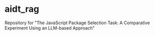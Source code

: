 # aidt_rag
Repository for "The JavaScript Package Selection Task: A Comparative Experiment Using an LLM-based Approach"
